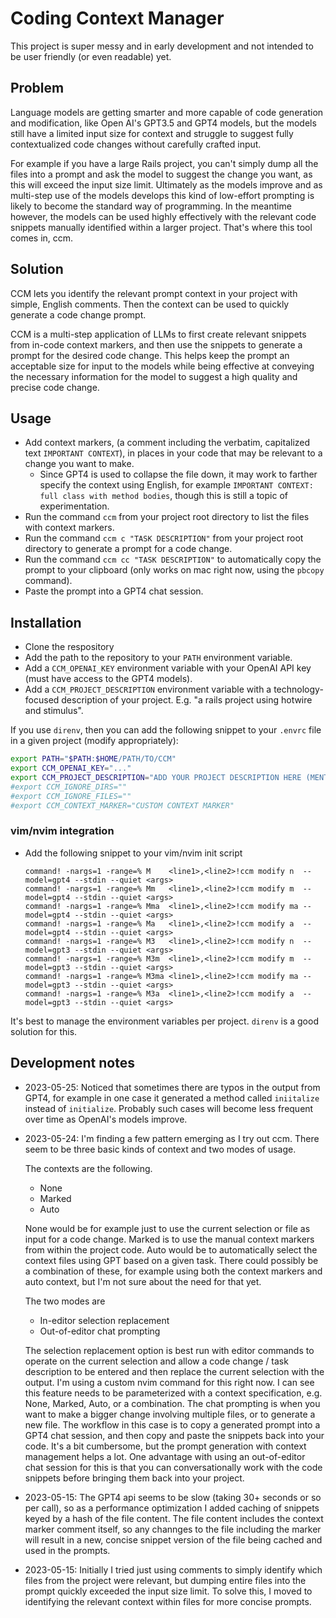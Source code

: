 # Coding Context Manager

This project is super messy and in early development and not intended to be user friendly (or even
readable) yet.

## Problem

Language models are getting smarter and more capable of code generation and modification, like Open
AI's GPT3.5 and GPT4 models, but the models still have a limited input size for context and
struggle to suggest fully contextualized code changes without carefully crafted input.

For example if you have a large Rails project, you can't simply dump all the files into a prompt and
ask the model to suggest the change you want, as this will exceed the input size limit. Ultimately
as the models improve and as multi-step use of the models develops this kind of low-effort prompting
is likely to become the standard way of programming. In the meantime however, the models can be used
highly effectively with the relevant code snippets manually identified within a larger project.
That's where this tool comes in, ccm.

## Solution

CCM lets you identify the relevant prompt context in your project with simple, English comments.
Then the context can be used to quickly generate a code change prompt.

CCM is a multi-step application of LLMs to first create relevant snippets from in-code context
markers, and then use the snippets to generate a prompt for the desired code change. This helps keep
the prompt an acceptable size for input to the models while being effective at conveying the
necessary information for the model to suggest a high quality and precise code change.

## Usage

- Add context markers, (a comment including the verbatim, capitalized text `IMPORTANT CONTEXT`), in
  places in your code that may be relevant to a change you want to make.
  - Since GPT4 is used to collapse the file down, it may work to farther specify the context using
    English, for example `IMPORTANT CONTEXT: full class with method bodies`, though this is still a
    topic of experimentation.
- Run the command `ccm` from your project root directory to list the files with context markers.
- Run the command `ccm c "TASK DESCRIPTION"` from your project root directory to generate a prompt
  for a code change.
- Run the command `ccm cc "TASK DESCRIPTION"` to automatically copy the prompt to your clipboard
  (only works on mac right now, using the `pbcopy` command).
- Paste the prompt into a GPT4 chat session.

## Installation

- Clone the respository
- Add the path to the repository to your `PATH` environment variable.
- Add a `CCM_OPENAI_KEY` environment variable with your OpenAI API key (must have access to the GPT4
  models).
- Add a `CCM_PROJECT_DESCRIPTION` environment variable with a technology-focused description of your
  project. E.g. "a rails project using hotwire and stimulus".

If you use `direnv`, then you can add the following snippet to your `.envrc` file in a given
project (modify appropriately):

```bash
export PATH="$PATH:$HOME/PATH/TO/CCM"
export CCM_OPENAI_KEY="..."
export CCM_PROJECT_DESCRIPTION="ADD YOUR PROJECT DESCRIPTION HERE (MENTION TECHNOLOGIES)"
#export CCM_IGNORE_DIRS=""
#export CCM_IGNORE_FILES=""
#export CCM_CONTEXT_MARKER="CUSTOM CONTEXT MARKER"
```

### vim/nvim integration
- Add the following snippet to your vim/nvim init script
  ```
  command! -nargs=1 -range=% M    <line1>,<line2>!ccm modify n  --model=gpt4 --stdin --quiet <args>
  command! -nargs=1 -range=% Mm   <line1>,<line2>!ccm modify m  --model=gpt4 --stdin --quiet <args>
  command! -nargs=1 -range=% Mma  <line1>,<line2>!ccm modify ma --model=gpt4 --stdin --quiet <args>
  command! -nargs=1 -range=% Ma   <line1>,<line2>!ccm modify a  --model=gpt4 --stdin --quiet <args>
  command! -nargs=1 -range=% M3   <line1>,<line2>!ccm modify n  --model=gpt3 --stdin --quiet <args>
  command! -nargs=1 -range=% M3m  <line1>,<line2>!ccm modify m  --model=gpt3 --stdin --quiet <args>
  command! -nargs=1 -range=% M3ma <line1>,<line2>!ccm modify ma --model=gpt3 --stdin --quiet <args>
  command! -nargs=1 -range=% M3a  <line1>,<line2>!ccm modify a  --model=gpt3 --stdin --quiet <args>
  ```

It's best to manage the environment variables per project. `direnv` is a good solution for this.

## Development notes
- 2023-05-25: Noticed that sometimes there are typos in the output from GPT4, for example in one
  case it generated a method called `iniitalize` instead of `initialize`. Probably such cases will
  become less frequent over time as OpenAI's models improve.
- 2023-05-24: I'm finding a few pattern emerging as I try out ccm. There seem to be three basic
  kinds of context and two modes of usage.

  The contexts are the following.
  - None
  - Marked
  - Auto

  None would be for example just to use the current selection or file as input for a code change.
  Marked is to use the manual context markers from within the project code. Auto would be to
  automatically select the context files using GPT based on a given task. There could possibly be a
  combination of these, for example using both the context markers and auto context, but I'm not
  sure about the need for that yet.

  The two modes are
  - In-editor selection replacement
  - Out-of-editor chat prompting

  The selection replacement option is best run with editor commands to operate on the current
  selection and allow a code change / task description to be entered and then replace the current
  selection with the output. I'm using a custom nvim command for this right now. I can see this
  feature needs to be parameterized with a context specification, e.g. None, Marked, Auto, or a
  combination. The chat prompting is when you want to make a bigger change involving multiple files,
  or to generate a new file. The workflow in this case is to copy a generated prompt into a GPT4
  chat session, and then copy and paste the snippets back into your code. It's a bit cumbersome, but
  the prompt generation with context management helps a lot. One advantage with using an
  out-of-editor chat session for this is that you can conversationally work with the code snippets
  before bringing them back into your project.
- 2023-05-15: The GPT4 api seems to be slow (taking 30+ seconds or so per call), so as a performance
  optimization I added caching of snippets keyed by a hash of the file content. The file content
  includes the context marker comment itself, so any channges to the file including the marker will
  result in a new, concise snippet version of the file being cached and used in the prompts.
- 2023-05-15: Initially I tried just using comments to simply identify which files from the project
  were relevant, but dumping entire files into the prompt quickly exceeded the input size limit. To
  solve this, I moved to identifying the relevant context within files for more concise prompts.
